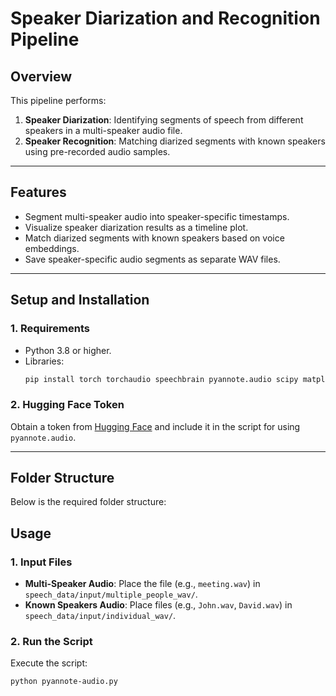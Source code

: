# Speaker Diarization and Recognition Pipeline

## **Overview**
This pipeline performs:
1. **Speaker Diarization**: Identifying segments of speech from different speakers in a multi-speaker audio file.
2. **Speaker Recognition**: Matching diarized segments with known speakers using pre-recorded audio samples.

---

## **Features**
- Segment multi-speaker audio into speaker-specific timestamps.
- Visualize speaker diarization results as a timeline plot.
- Match diarized segments with known speakers based on voice embeddings.
- Save speaker-specific audio segments as separate WAV files.

---

## **Setup and Installation**

### **1. Requirements**
- Python 3.8 or higher.
- Libraries:
    ```bash
    pip install torch torchaudio speechbrain pyannote.audio scipy matplotlib numpy librosa soundfile
    ```

### **2. Hugging Face Token**
Obtain a token from [Hugging Face](https://huggingface.co/settings/tokens) and include it in the script for using `pyannote.audio`.

---

## **Folder Structure**
Below is the required folder structure:

 

## **Usage**

### **1. Input Files**
- **Multi-Speaker Audio**: Place the file (e.g., `meeting.wav`) in `speech_data/input/multiple_people_wav/`.
- **Known Speakers Audio**: Place files (e.g., `John.wav`, `David.wav`) in `speech_data/input/individual_wav/`.

### **2. Run the Script**
Execute the script:
```bash
python pyannote-audio.py
